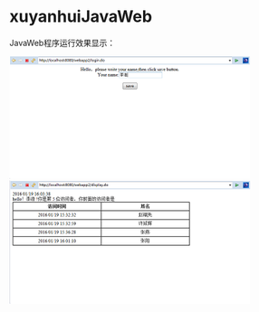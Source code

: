 # xuyanhuiJavaWeb
JavaWeb程序运行效果显示：

![image](https://github.com/momolenghun/xuyanhuiJavaWeb/raw/master/picture/login.png)
![image](https://github.com/momolenghun/xuyanhuiJavaWeb/raw/master/picture/show.png)
